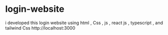# login-website
i developed this login website using html , Css , js , react js , typescript , and tailwind Css   http://localhost:3000
